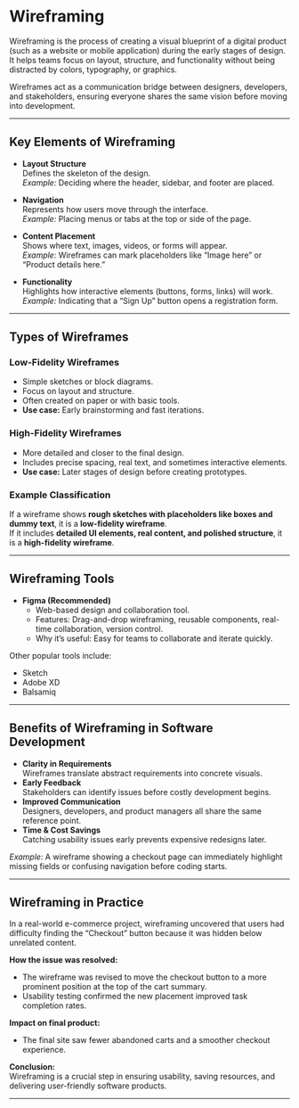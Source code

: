 # Wireframing

Wireframing is the process of creating a visual blueprint of a digital product (such as a website or mobile application) during the early stages of design.  
It helps teams focus on layout, structure, and functionality without being distracted by colors, typography, or graphics.  

Wireframes act as a communication bridge between designers, developers, and stakeholders, ensuring everyone shares the same vision before moving into development.

---

## Key Elements of Wireframing

- **Layout Structure**  
  Defines the skeleton of the design.  
  *Example:* Deciding where the header, sidebar, and footer are placed.

- **Navigation**  
  Represents how users move through the interface.  
  *Example:* Placing menus or tabs at the top or side of the page.

- **Content Placement**  
  Shows where text, images, videos, or forms will appear.  
  *Example:* Wireframes can mark placeholders like “Image here” or “Product details here.”

- **Functionality**  
  Highlights how interactive elements (buttons, forms, links) will work.  
  *Example:* Indicating that a “Sign Up” button opens a registration form.

---

## Types of Wireframes

### Low-Fidelity Wireframes
- Simple sketches or block diagrams.
- Focus on layout and structure.
- Often created on paper or with basic tools.
- **Use case:** Early brainstorming and fast iterations.

### High-Fidelity Wireframes
- More detailed and closer to the final design.
- Includes precise spacing, real text, and sometimes interactive elements.
- **Use case:** Later stages of design before creating prototypes.

### Example Classification
If a wireframe shows **rough sketches with placeholders like boxes and dummy text**, it is a **low-fidelity wireframe**.  
If it includes **detailed UI elements, real content, and polished structure**, it is a **high-fidelity wireframe**.

---

## Wireframing Tools

- **Figma (Recommended)**  
  - Web-based design and collaboration tool.  
  - Features: Drag-and-drop wireframing, reusable components, real-time collaboration, version control.  
  - Why it’s useful: Easy for teams to collaborate and iterate quickly.  

Other popular tools include:
- Sketch
- Adobe XD
- Balsamiq

---

## Benefits of Wireframing in Software Development

- **Clarity in Requirements**  
  Wireframes translate abstract requirements into concrete visuals.  
- **Early Feedback**  
  Stakeholders can identify issues before costly development begins.  
- **Improved Communication**  
  Designers, developers, and product managers all share the same reference point.  
- **Time & Cost Savings**  
  Catching usability issues early prevents expensive redesigns later.

*Example:* A wireframe showing a checkout page can immediately highlight missing fields or confusing navigation before coding starts.

---

## Wireframing in Practice

In a real-world e-commerce project, wireframing uncovered that users had difficulty finding the “Checkout” button because it was hidden below unrelated content.  

**How the issue was resolved:**  
- The wireframe was revised to move the checkout button to a more prominent position at the top of the cart summary.  
- Usability testing confirmed the new placement improved task completion rates.  

**Impact on final product:**  
- The final site saw fewer abandoned carts and a smoother checkout experience.  

**Conclusion:**  
Wireframing is a crucial step in ensuring usability, saving resources, and delivering user-friendly software products.

---
